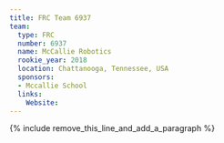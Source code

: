 ```yaml
---
title: FRC Team 6937
team:
  type: FRC
  number: 6937
  name: McCallie Robotics
  rookie_year: 2018
  location: Chattanooga, Tennessee, USA
  sponsors:
  - Mccallie School
  links:
    Website:
---
```


{% include remove_this_line_and_add_a_paragraph %}